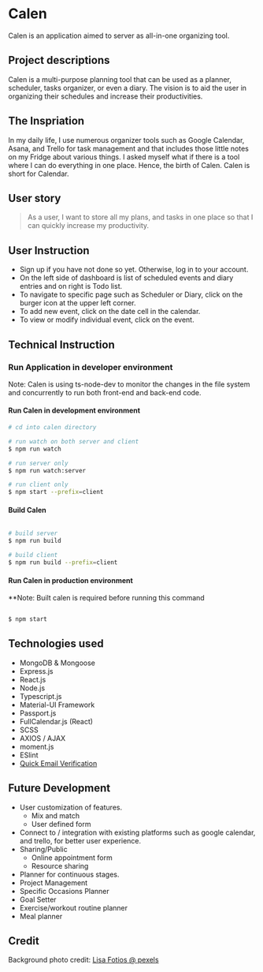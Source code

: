# Calen

Calen is an application aimed to server as all-in-one organizing tool.

## Project descriptions

Calen is a multi-purpose planning tool that can be used as a planner, scheduler, tasks organizer, or even a diary. The vision is to aid the user in organizing their schedules and increase their productivities.

## The Inspriation

In my daily life, I use numerous organizer tools such as Google Calendar, Asana, and Trello for task management and that includes those little notes on my Fridge about various things. I asked myself what if there is a tool where I can do everything in one place.  Hence, the birth of Calen.  Calen is short for Calendar.

## User story

> As a user, I want to store all my plans, and tasks in one place so that I can quickly increase my productivity.

## User Instruction

* Sign up if you have not done so yet. Otherwise, log in to your account.
* On the left side of dashboard is list of scheduled events and diary entries and on right is Todo list.
* To navigate to specific page such as Scheduler or Diary, click on the burger icon at the upper left corner.
* To add new event, click on the date cell in the calendar.
* To view or modify individual event, click on the event.

## Technical Instruction

### Run Application in developer environment

Note: Calen is using ts-node-dev to monitor the changes in the file system and concurrently to run both front-end and back-end code.

#### Run Calen in development environment

```sh
# cd into calen directory

# run watch on both server and client
$ npm run watch

# run server only
$ npm run watch:server

# run client only
$ npm start --prefix=client

```

#### Build Calen

```sh

# build server
$ npm run build

# build client
$ npm run build --prefix=client

```

#### Run Calen in production environment

**Note: Built calen is required before running this command

```sh

$ npm start

```
## Technologies used

* MongoDB & Mongoose
* Express.js
* React.js
* Node.js
* Typescript.js
* Material-UI Framework
* Passport.js
* FullCalendar.js (React)
* SCSS
* AXIOS / AJAX
* moment.js
* ESlint
* [Quick Email Verification](https://quickemailverification.com)

## Future Development

* User customization of features.
	* Mix and match
	* User defined form
* Connect to / integration with existing platforms such as google calendar, and trello, for better user experience.
* Sharing/Public
	* Online appointment form
	* Resource sharing
* Planner for continuous stages.
* Project Management
* Specific Occasions Planner
* Goal Setter
* Exercise/workout routine planner
* Meal planner



## Credit

Background photo credit: [Lisa Fotios @ pexels](http://www.lisafotiosphotography.co.uk/?ref=pexels)
